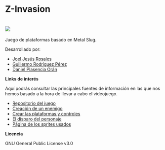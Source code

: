 # Z-Invasion

# ![](https://upload.wikimedia.org/wikipedia/commons/c/c1/Zombie_Panic%21_Source_Logo.png)

Juego de plataformas basado en Metal Slug.

Desarrollado por:

- [Joel Jesús Rosales](https://github.com/JoelPickTheWorngHouse)
- [Guillermo Rodríguez Pérez](https://github.com/Guillermo750)
- [Daniel Plasencia Orán](https://github.com/DanielPlasenciaOran2DAMB)

**Links de interés**

Aquí podrás consultar las principales fuentes de información en las que nos hemos basado a la hora de llevar a cabo el videojuego.

- [Repositorio del juego](https://mvnrepository.com/artifact/com.github.almasb/fxgl)
- [Creación de un enemigo](https://www.youtube.com/watch?v=rys4Ko57oOs&ab_channel=AlmasBaimagambetov)
- [Crear las plataformas y controles](https://www.youtube.com/watch?v=37wfF9GW1vQ&ab_channel=AlmasBaimagambetov)
- [El disparo del personaje](https://www.youtube.com/watch?v=48rVgdq0mFA&ab_channel=AlmasBaimagambetov)
- [Página de los sprites usados](https://itch.io/game-assets/tag-sprites)

**Licencia**

GNU General Public License v3.0

